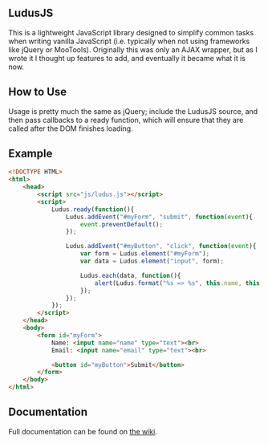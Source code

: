 LudusJS
----------
This is a lightweight JavaScript library designed to simplify common tasks when writing vanilla JavaScript (i.e. typically when not using frameworks like jQuery or MooTools). Originally this was only an AJAX wrapper, but as I wrote it I thought up features to add, and eventually it became what it is now.

How to Use
----------
Usage is pretty much the same as jQuery; include the LudusJS source, and then pass callbacks to a ready function, which will ensure that they are called after the DOM finishes loading.

Example
----------
```html
<!DOCTYPE HTML>
<html>
    <head>
        <script src="js/ludus.js"></script>
        <script>
            Ludus.ready(function(){
                Ludus.addEvent("#myForm", "submit", function(event){
                    event.preventDefault();
                });

                Ludus.addEvent("#myButton", "click", function(event){
                    var form = Ludus.element("#myForm");
                    var data = Ludus.element("input", form);

                    Ludus.each(data, function(){
                        alert(Ludus.format("%s => %s", this.name, this.value));
                    });
                });
            });
        </script>
    </head>
    <body>
        <form id="myForm">
            Name: <input name="name" type="text"><br>
            Email: <input name="email" type="text"><br>

            <button id="myButton">Submit</button>
        </form>
    </body>
</html>
````

Documentation
----------
Full documentation can be found on [the wiki](https://github.com/TylerOBrien/LudusJS/wiki).
